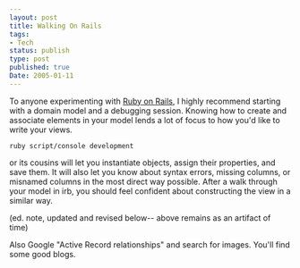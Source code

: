 ```yaml
---
layout: post
title: Walking On Rails
tags:
- Tech
status: publish
type: post
published: true
Date: 2005-01-11
---
```

To anyone experimenting with [Ruby on Rails](http://www.rubyonrails.com/), I highly recommend starting with a domain model and a debugging session.  Knowing how to create and associate elements in your model lends a lot of focus to how you'd like to write your views.

```
ruby script/console development
```

or its cousins will let you instantiate objects, assign their properties, and save them.  It will also let you know about syntax errors, missing columns, or misnamed columns in the most direct way possible.  After a walk through your model in irb, you should feel confident about constructing the view in a similar way.

(ed. note, updated and revised below-- above remains as an artifact of time)

Also Google "Active Record relationships" and search for images.  You'll find some good blogs.
